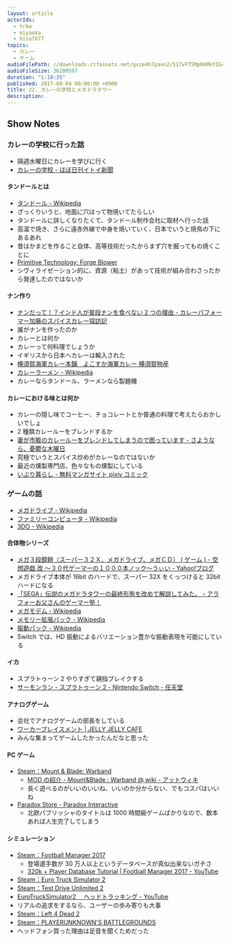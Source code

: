 ```yaml
---
layout: article
actorIds:
  - trkw
  - miyaoka
  - hisa7877
topics:
  - カレー
  - ゲーム
audioFilePath: //downloads.ctfassets.net/gvze4h7pavn2/517vFT5MpOmMkYIGckIQ0w/c87c15c59b1490497dd1bb6dbcedd5ef/22.mp3
audioFileSize: 36209597
duration: "1:10:35"
published: 2017-08-04 00:00:00 +0900
title: 22. カレーの学校とメガドラタワー
description:
---
```


## Show Notes

### カレーの学校に行った話

* 隔週水曜日にカレーを学びに行く
* [カレーの学校 - ほぼ日刊イトイ新聞](http://www.1101.com/curryschool/index.html)

#### タンドールとは

* [タンドール - Wikipedia](https://ja.wikipedia.org/wiki/%E3%82%BF%E3%83%B3%E3%83%89%E3%83%BC%E3%83%AB)
* ざっくりいうと、地面に穴ほって物焼いてたらしい
* タンドールに詳しくなりたくて、タンドール制作会社に取材へ行った話
* 高温で焼き、さらに遠赤外線で中身を焼いていく、日本でいうと焼鳥の下にあるあれ
* 昔はかまどを作ること自体、高等技術だったからまず穴を掘ってもの焼くことに
* [Primitive Technology: Forge Blower](https://www.youtube.com/watch?v=VVV4xeWBIxE)
* シヴィライゼーション的に、資源（粘土）があって技術が組み合わさったから発達したのではないか

#### ナン作り

* [ナンだって！？インド人が普段ナンを食べない 2 つの理由 - カレーパフォーマー加藤のスパイスカレー探訪記](http://spicecurryevent.hatenablog.com/entry/2015/01/14/115000)
* 誰がナンを作ったのか
* カレーとは何か
* カレーって何料理でしょうか
* イギリスから日本へカレーは輸入された
* [横須賀海軍カレー本舗　よこすか海軍カレー 横須賀物産](http://yokosuka-curry.com/curry/what.html)
* [カレーラーメン - Wikipedia](https://ja.wikipedia.org/wiki/%E3%82%AB%E3%83%AC%E3%83%BC%E3%83%A9%E3%83%BC%E3%83%A1%E3%83%B3)
* カレーならタンドール、ラーメンなら製麺機

#### カレーにおける味とは何か

* カレーの隠し味でコーヒー、チョコレートとか普通の料理で考えたらおかしいでしょ
* 2 種類カレールーをブレンドするか
* [妻が市販のカレールーをブレンドしてしまうので困っています - さようなら、憂鬱な木曜日](http://www.goodbyebluethursday.com/entry/curry)
* 究極でいうとスパイス炒めがカレーなのではないか
* 最近の燻製専門店、色々なもの燻製にしている
* [いぶり暮らし - 無料マンガサイト pixiv コミック](https://comic.pixiv.net/works/1154)

### ゲームの話

* [メガドライブ - Wikipedia](https://ja.wikipedia.org/wiki/%E3%83%A1%E3%82%AC%E3%83%89%E3%83%A9%E3%82%A4%E3%83%96)
* [ファミリーコンピュータ - Wikipedia](https://ja.wikipedia.org/wiki/%E3%83%95%E3%82%A1%E3%83%9F%E3%83%AA%E3%83%BC%E3%82%B3%E3%83%B3%E3%83%94%E3%83%A5%E3%83%BC%E3%82%BF)
* [3DO - Wikipedia](https://ja.wikipedia.org/wiki/3DO)

#### 合体物シリーズ

* [メガ３段鏡餅（スーパー３２Ｘ、メガドライブ、メガＣＤ） ( ゲーム ) - 空想遊戯 改 ～３０代ゲーマーの１０００本ノック～うぃい - Yahoo!ブログ](https://blogs.yahoo.co.jp/echizenss/43353434.html)
* メガドライブ本体が 16bit のハードで、スーパー 32X をくっつけると 32bit ハードになる
* [「SEGA」伝説のメガドラタワーの最終形態を改めて解説してみた。 - アラフォーお父さんのゲーマー塾！](http://around40gamer.blog.fc2.com/blog-entry-48.html)
* [メガモデム - Wikipedia](https://ja.wikipedia.org/wiki/%E3%83%A1%E3%82%AC%E3%83%A2%E3%83%87%E3%83%A0)
* [メモリー拡張パック - Wikipedia](https://ja.wikipedia.org/wiki/%E3%83%A1%E3%83%A2%E3%83%AA%E3%83%BC%E6%8B%A1%E5%BC%B5%E3%83%91%E3%83%83%E3%82%AF)
* [振動パック - Wikipedia](https://ja.wikipedia.org/wiki/%E6%8C%AF%E5%8B%95%E3%83%91%E3%83%83%E3%82%AF)
* Switch では、HD 振動によるバリエーション豊かな振動表現を可能にしている

#### イカ

* スプラトゥーン 2 やりすぎて親指ブレイクする
* [サーモンラン - スプラトゥーン 2 - Nintendo Switch - 任天堂](https://www.nintendo.co.jp/switch/aab6a/coop/index.html)

#### アナログゲーム

* 会社でアナログゲームの部長をしている
* [ワーカープレイスメント \| JELLY JELLY CAFE](http://jellyjellycafe.com/tag/workerplacement)
* みんな集まってゲームしたかったんだなと思った

#### PC ゲーム

* [Steam：Mount & Blade: Warband](http://store.steampowered.com/app/48700/Mount__Blade_Warband/)
  * [MOD の紹介 - Mount&Blade : Warband @ wiki - アットウィキ](https://www21.atwiki.jp/warband/pages/28.html)
  * 長く遊べるのがいいのいいね、いいのか分からない、でもコスパはいいね
* [Paradox Store - Paradox Interactive](https://www.paradoxplaza.com/)
  * 北欧パブリッシャのタイトルは 1000 時間級ゲームばかりなので、数本あれば人生完了してしまう

#### シミュレーション

* [Steam：Football Manager 2017](http://store.steampowered.com/app/482730/Football_Manager_2017/?l=japanese)
  * 登場選手数が 30 万人以上というデータベースが真似出来ないガチさ
  * [320k + Player Database Tutorial \| Football Manager 2017 - YouTube](https://www.youtube.com/watch?v=7qn4tYhkwAw)
* [Steam：Euro Truck Simulator 2](http://store.steampowered.com/app/227300/Euro_Truck_Simulator_2/)
* [Steam：Test Drive Unlimited 2](http://store.steampowered.com/app/9930/Test_Drive_Unlimited_2/?l=japanese)
* [EuroTruckSimulator2 　ヘッドトラッキング - YouTube](https://www.youtube.com/watch?v=Fx962U4T72c)
* リアルの追求をするなら、ユーザーの歩み寄りも大事
* [Steam：Left 4 Dead 2](http://store.steampowered.com/app/550/Left_4_Dead_2/?l=japanese)
* [Steam：PLAYERUNKNOWN'S BATTLEGROUNDS](http://store.steampowered.com/app/578080/PLAYERUNKNOWNS_BATTLEGROUNDS/)
* ヘッドフォン買った理由は足音を聞くためだった
